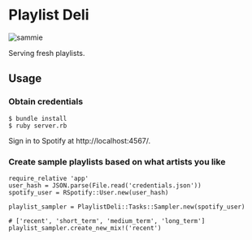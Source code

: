 # Playlist Deli
![sammie](https://emojipedia-us.s3.amazonaws.com/thumbs/160/emojidex/112/sandwich_1f96a.png)

Serving fresh playlists.

## Usage

###  Obtain credentials
```
$ bundle install
$ ruby server.rb
```
Sign in to Spotify at http://localhost:4567/.

### Create sample playlists based on what artists you like
```.ruby
require_relative 'app'
user_hash = JSON.parse(File.read('credentials.json'))
spotify_user = RSpotify::User.new(user_hash)

playlist_sampler = PlaylistDeli::Tasks::Sampler.new(spotify_user)

# ['recent', 'short_term', 'medium_term', 'long_term']
playlist_sampler.create_new_mix!('recent')
```
